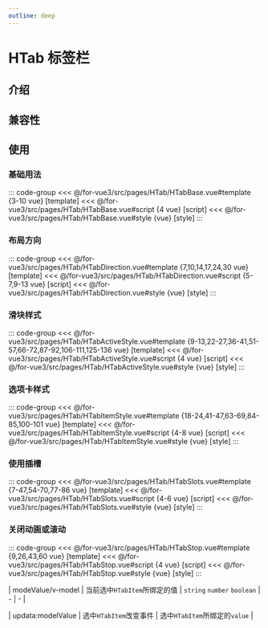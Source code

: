 ```yaml
---
outline: deep
---
```


<!-- 此文件仅展示与文档内容与 Vue2 版本 的差异 -->

<Preview path="preview-vue3/#/pages/HTab/HTab"/>

# HTab 标签栏

## 介绍

<!--@include: @/for-vue2/src/packages/components/HTab/README.md{11,17}-->

## 兼容性

<SupportTable  H5 />

## 使用

### 基础用法

<!--@include: @/for-vue2/src/packages/components/HTab/README.md{27,29}-->

<PreviewBtn path="preview-vue3/#/pages/HTab/HTabBase"/>

::: code-group
<<< @/for-vue3/src/pages/HTab/HTabBase.vue#template {3-10 vue} [template]
<<< @/for-vue3/src/pages/HTab/HTabBase.vue#script {4 vue} [script]
<<< @/for-vue3/src/pages/HTab/HTabBase.vue#style {vue} [style]
:::

### 布局方向

<!--@include: @/for-vue2/src/packages/components/HTab/README.md{41,44}-->

<PreviewBtn path="preview-vue3/#/pages/HTab/HTabDirection"/>

::: code-group
<<< @/for-vue3/src/pages/HTab/HTabDirection.vue#template {7,10,14,17,24,30 vue} [template]
<<< @/for-vue3/src/pages/HTab/HTabDirection.vue#script {5-7,9-13 vue} [script]
<<< @/for-vue3/src/pages/HTab/HTabDirection.vue#style {vue} [style]
:::

### 滑块样式

<!--@include: @/for-vue2/src/packages/components/HTab/README.md{56,66}-->

<PreviewBtn path="preview-vue3/#/pages/HTab/HTabActiveStyle"/>

::: code-group
<<< @/for-vue3/src/pages/HTab/HTabActiveStyle.vue#template {9-13,22-27,36-41,51-57,66-72,87-92,106-111,125-136 vue} [template]
<<< @/for-vue3/src/pages/HTab/HTabActiveStyle.vue#script {4 vue} [script]
<<< @/for-vue3/src/pages/HTab/HTabActiveStyle.vue#style {vue} [style]
:::

### 选项卡样式

<!--@include: @/for-vue2/src/packages/components/HTab/README.md{78,82}-->

<PreviewBtn path="preview-vue3/#/pages/HTab/HTabItemStyle"/>

::: code-group
<<< @/for-vue3/src/pages/HTab/HTabItemStyle.vue#template {18-24,41-47,63-69,84-85,100-101 vue} [template]
<<< @/for-vue3/src/pages/HTab/HTabItemStyle.vue#script {4-8 vue} [script]
<<< @/for-vue3/src/pages/HTab/HTabItemStyle.vue#style {vue} [style]
:::

### 使用插槽

<!--@include: @/for-vue2/src/packages/components/HTab/README.md{94,96}-->

<PreviewBtn path="preview-vue3/#/pages/HTab/HTabSlots"/>

::: code-group
<<< @/for-vue3/src/pages/HTab/HTabSlots.vue#template {7-47,54-70,77-86 vue} [template]
<<< @/for-vue3/src/pages/HTab/HTabSlots.vue#script {4-6 vue} [script]
<<< @/for-vue3/src/pages/HTab/HTabSlots.vue#style {vue} [style]
:::

### 关闭动画或滚动

<!--@include: @/for-vue2/src/packages/components/HTab/README.md{108,111}-->

<PreviewBtn path="preview-vue3/#/pages/HTab/HTabStop"/>

::: code-group
<<< @/for-vue3/src/pages/HTab/HTabStop.vue#template {9,26,43,60 vue} [template]
<<< @/for-vue3/src/pages/HTab/HTabStop.vue#script {4 vue} [script]
<<< @/for-vue3/src/pages/HTab/HTabStop.vue#style {vue} [style]
:::

<!--@include: @/for-vue2/src/packages/components/HTab/README.md{121,124}-->
| modeValue/v-model         | 当前选中`HTabItem`所绑定的值 | `string` `number` `boolean` |               -               |       -        |
<!--@include: @/for-vue2/src/packages/components/HTab/README.md{126,141}-->
| updata:modelValue  | 选中`HTabItem`改变事件 | 选中`HTabItem`所绑定的`value` |
<!--@include: @/for-vue2/src/packages/components/HTab/README.md{143,}-->
